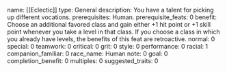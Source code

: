 name: [[Eclectic]]
type: General
description: You have a talent for picking up different vocations.
prerequisites: Human.
prerequisite_feats: 0
benefit: Choose an additional favored class and gain either +1 hit point or +1 skill point whenever you take a level in that class. If you choose a class in which you already have levels, the benefits of this feat are retroactive.
normal: 0
special: 0
teamwork: 0
critical: 0
grit: 0
style: 0
performance: 0
racial: 1
companion_familiar: 0
race_name: Human
note: 0
goal: 0
completion_benefit: 0
multiples: 0
suggested_traits: 0
